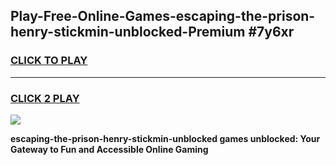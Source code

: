 
## Play-Free-Online-Games-escaping-the-prison-henry-stickmin-unblocked-Premium #7y6xr
<h3>
<a href="https://premium.freeplayer.one?title=escaping-the-prison-henry-stickmin-unblocked&ref=8M">CLICK TO PLAY</a></h3>
<hr>

<h3>
<a href="https://premium.freeplayer.one?title=escaping-the-prison-henry-stickmin-unblocked&ref=8M">CLICK 2 PLAY</a>
  
</h3>

<a href="https://premium.freeplayer.one?title=escaping-the-prison-henry-stickmin-unblocked&ref=8M"><img src="https://clearcache.store/games.png"></a>


**escaping-the-prison-henry-stickmin-unblocked games unblocked: Your Gateway to Fun and Accessible Online Gaming**
